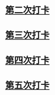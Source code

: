 # [第二次打卡](https://nbviewer.jupyter.org/github/Toplht/python-17-days/blob/master/%E6%95%B0%E6%8D%AE%E5%88%86%E6%9E%90%E5%85%A5%E9%97%A8/%E6%95%B0%E6%8D%AE%E6%B8%85%E6%B4%97%E5%8F%8A%E7%89%B9%E5%BE%81%E5%A4%84%E7%90%86.ipynb)
# [第三次打卡](https://nbviewer.jupyter.org/github/Toplht/python-17-days/blob/master/%E6%95%B0%E6%8D%AE%E5%88%86%E6%9E%90%E5%85%A5%E9%97%A8/%E6%95%B0%E6%8D%AE%E9%87%8D%E6%9E%84.ipynb)
# [第四次打卡](https://nbviewer.jupyter.org/github/Toplht/python-17-days/blob/master/%E6%95%B0%E6%8D%AE%E5%88%86%E6%9E%90%E5%85%A5%E9%97%A8/%E6%95%B0%E6%8D%AE%E5%8F%AF%E8%A7%86%E5%8C%96.ipynb)
# [第五次打卡](https://nbviewer.jupyter.org/github/Toplht/python-17-days/blob/master/%E6%95%B0%E6%8D%AE%E5%88%86%E6%9E%90%E5%85%A5%E9%97%A8/%E6%95%B0%E6%8D%AE%E5%BB%BA%E6%A8%A1%E5%8F%8A%E6%A8%A1%E5%9E%8B%E8%AF%84%E4%BC%B0.ipynb)
